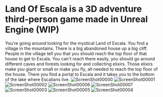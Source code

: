 # Land Of Escala is a 3D adventure third-person game made in Unreal Engine (WIP)
You're going around looking for the mystical Land of Escala. You find a village in the mountains. There is a big abandoned house up a big cliff.
People in the village tell you that you should reach the top floor of that house to get to Escala.
You can't reach there easily, you should go around different caves and forests looking for and collecting elixirs.
Those elixirs make you giant or small or make you fly, all needed to reach the top floor of the house.
There you find a portal to Escala and it takes you to the bottom of the lake where Escalians live.
![ScreenShot00000](https://github.com/RubikRun/LandOfEscala/assets/32416009/8fbf9285-1dcd-4464-bfb5-0fc5dff9e67c)
![ScreenShot00001](https://github.com/RubikRun/LandOfEscala/assets/32416009/4e4e3e93-5716-4a02-89cb-899a27750e0f)
![ScreenShot00002](https://github.com/RubikRun/LandOfEscala/assets/32416009/1be7942a-51bc-4d5d-9185-9e90593674d0)
![ScreenShot00006](https://github.com/RubikRun/LandOfEscala/assets/32416009/5f5e4e45-6e55-4e03-970a-056856e3a3b1)
![ScreenShot00007](https://github.com/RubikRun/LandOfEscala/assets/32416009/37090e21-8be1-4a3c-bf34-4ade401c3162)
![ScreenShot00003](https://github.com/RubikRun/LandOfEscala/assets/32416009/7d21137f-4474-4d68-9a20-31c76ecd1b27)
![ScreenShot00005](https://github.com/RubikRun/LandOfEscala/assets/32416009/60a323e0-52de-4529-9ccd-647bc3dd9c41)
![ScreenShot00004](https://github.com/RubikRun/LandOfEscala/assets/32416009/a84b89d3-5717-408a-902e-a7e2ae8de85e)
